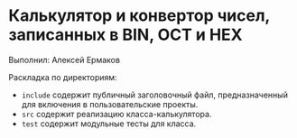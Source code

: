 # Калькулятор и конвертор чисел, записанных в BIN, OCT и HEX

Выполнил: Алексей Ермаков

Раскладка по директориям:

  - `include` содержит публичный заголовочный файл, предназначенный для
    включения в пользовательские проекты.
  - `src` содержит реализацию класса-калькулятора.
  - `test` содержит модульные тесты для класса.
